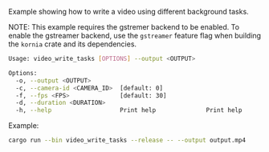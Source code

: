 Example showing how to write a video using different background tasks.

NOTE: This example requires the gstremer backend to be enabled. To enable the gstreamer backend, use the `gstreamer` feature flag when building the `kornia` crate and its dependencies.

```bash
Usage: video_write_tasks [OPTIONS] --output <OUTPUT>

Options:
  -o, --output <OUTPUT>
  -c, --camera-id <CAMERA_ID>  [default: 0]
  -f, --fps <FPS>              [default: 30]
  -d, --duration <DURATION>
  -h, --help                   Print help              Print help
```

Example:

```bash
cargo run --bin video_write_tasks --release -- --output output.mp4
```
